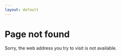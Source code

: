 ```yaml
---
layout: default
---
```


Page not found
==============

Sorry, the web address you try to visit is not available.

